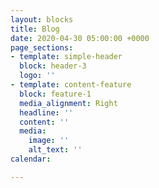 ```yaml
---
layout: blocks
title: Blog
date: 2020-04-30 05:00:00 +0000
page_sections:
- template: simple-header
  block: header-3
  logo: ''
- template: content-feature
  block: feature-1
  media_alignment: Right
  headline: ''
  content: ''
  media:
    image: ''
    alt_text: ''
calendar: 

---
```

